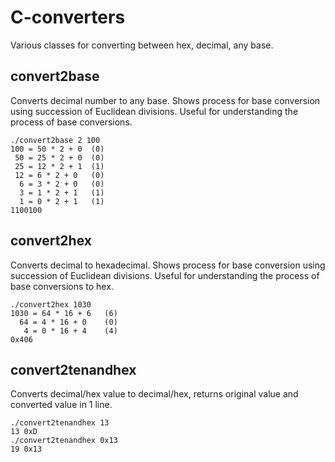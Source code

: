 # C-converters
Various classes for converting between hex, decimal, any base.

## convert2base
Converts decimal number to any base. Shows process for base conversion using succession of Euclidean divisions. Useful for understanding the process of base conversions.
```
./convert2base 2 100
100 = 50 * 2 + 0  (0)
 50 = 25 * 2 + 0  (0)
 25 = 12 * 2 + 1  (1)
 12 = 6 * 2 + 0   (0)
  6 = 3 * 2 + 0   (0)
  3 = 1 * 2 + 1   (1)
  1 = 0 * 2 + 1   (1)
1100100
```


 
## convert2hex
Converts decimal to hexadecimal. Shows process for base conversion using succession of Euclidean divisions. Useful for understanding the process of base conversions to hex.
```
./convert2hex 1030
1030 = 64 * 16 + 6   (6)
  64 = 4 * 16 + 0    (0)
   4 = 0 * 16 + 4    (4)
0x406
```



## convert2tenandhex
Converts decimal/hex value to decimal/hex, returns original value and converted value in 1 line. 
```
./convert2tenandhex 13
13 0xD
./convert2tenandhex 0x13
19 0x13
```
